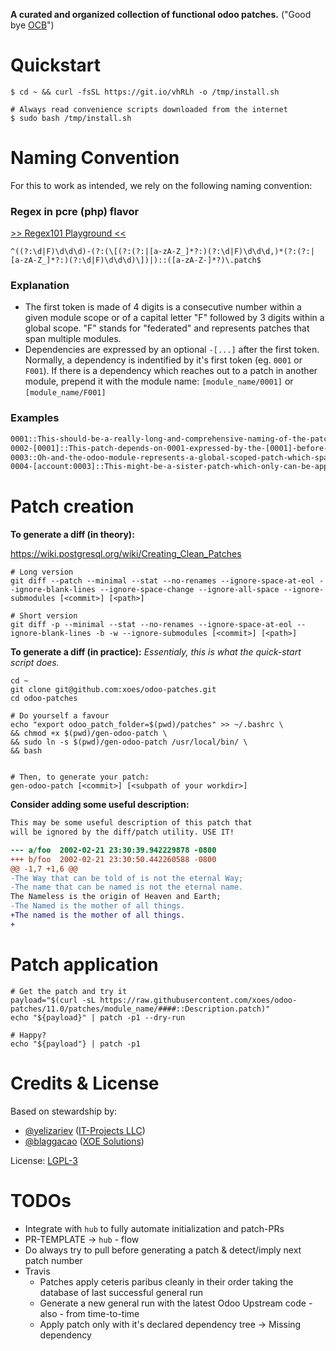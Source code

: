 **A curated and organized collection of functional odoo patches.**
("Good bye [OCB](https://github.com/oca/ocb)")

# Quickstart
```
$ cd ~ && curl -fsSL https://git.io/vhRLh -o /tmp/install.sh

# Always read convenience scripts downloaded from the internet
$ sudo bash /tmp/install.sh
```

# Naming Convention

For this to work as intended, we rely on the following naming convention:

### Regex in pcre (php) flavor

[>> Regex101 Playground <<](https://regex101.com/r/W8ETh3/3)

```regex
^((?:\d|F)\d\d\d)-(?:(\[(?:(?:|[a-zA-Z_]*?:)(?:\d|F)\d\d\d,)*(?:(?:|[a-zA-Z_]*?:)(?:\d|F)\d\d\d)\])|)::([a-zA-Z-]*?)\.patch$
```

### Explanation

- The first token is made of 4 digits is a consecutive number within a given module scope or of a capital letter "F" followed by 3 digits within a global scope. "F" stands for "federated" and represents patches that span multiple modules.
- Dependencies are expressed by an optional `-[...]` after the first token. Normally, a dependency is indentified by it's first token (eg. `0001` or `F001`). If there is a dependency which reaches out to a patch in another module, prepend it with the module name: `[module_name/0001]` or `[module_name/F001]`

### Examples
```bash
0001::This-should-be-a-really-long-and-comprehensive-naming-of-the-patch-to-save-on-OP-hoops.patch
0002-[0001]::This-patch-depends-on-0001-expressed-by-the-[0001]-before-the-module.patch
0003::Oh-and-the-odoo-module-represents-a-global-scoped-patch-which-spans-more-than-one-module.patch
0004-[account:0003]::This-might-be-a-sister-patch-which-only-can-be-applied-if-the-module-will-be-installed.patch
```

# Patch creation

**To generate a diff (in theory):**

https://wiki.postgresql.org/wiki/Creating_Clean_Patches
```
# Long version
git diff --patch --minimal --stat --no-renames --ignore-space-at-eol --ignore-blank-lines --ignore-space-change --ignore-all-space --ignore-submodules [<commit>] [<path>]

# Short version
git diff -p --minimal --stat --no-renames --ignore-space-at-eol --ignore-blank-lines -b -w --ignore-submodules [<commit>] [<path>]
```

**To generate a diff (in practice):**
_Essentialy, this is what the quick-start script does._
```
cd ~
git clone git@github.com:xoes/odoo-patches.git
cd odoo-patches

# Do yourself a favour
echo "export odoo_patch_folder=$(pwd)/patches" >> ~/.bashrc \
&& chmod +x $(pwd)/gen-odoo-patch \
&& sudo ln -s $(pwd)/gen-odoo-patch /usr/local/bin/ \
&& bash


# Then, to generate your patch:
gen-odoo-patch [<commit>] [<subpath of your workdir>]
```

**Consider adding some useful description:**
```patch
This may be some useful description of this patch that
will be ignored by the diff/patch utility. USE IT!

--- a/foo  2002-02-21 23:30:39.942229878 -0800
+++ b/foo  2002-02-21 23:30:50.442260588 -0800
@@ -1,7 +1,6 @@
-The Way that can be told of is not the eternal Way;
-The name that can be named is not the eternal name.
The Nameless is the origin of Heaven and Earth;
-The Named is the mother of all things.
+The named is the mother of all things.
+
```

# Patch application
```
# Get the patch and try it
payload="$(curl -sL https://raw.githubusercontent.com/xoes/odoo-patches/11.0/patches/module_name/####::Description.patch)"
echo "${payload}" | patch -p1 --dry-run

# Happy?
echo "${payload"} | patch -p1
```


# Credits & License

Based on stewardship by:
 - [@yelizariev](https://github.com/yelizariev) ([IT-Projects LLC](https://it-projects.info))
 - [@blaggacao](https://github.com/blaggacao) ([XOE Solutions](https://xoe.solutions))

License: [LGPL-3](https://www.gnu.org/licenses/lgpl-3.0.en.html)


# TODOs

- Integrate with `hub` to fully automate initialization and patch-PRs
- PR-TEMPLATE -> `hub` - flow
- Do always try to pull before generating a patch & detect/imply next patch number
- Travis
  - Patches apply ceteris paribus cleanly in their order taking the database of last successful general run
  - Generate a new general run with the latest Odoo Upstream code - also - from time-to-time
  - Apply patch only with it's declared dependency tree -> Missing dependency